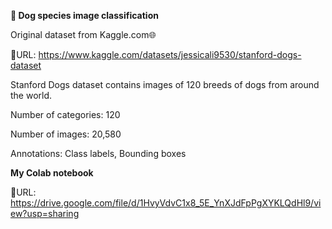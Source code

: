 **🐶 Dog species image classification**

Original dataset from Kaggle.com🌐

🔗URL: https://www.kaggle.com/datasets/jessicali9530/stanford-dogs-dataset

Stanford Dogs dataset contains images of 120 breeds of dogs from around the world.

Number of categories: 120

Number of images: 20,580

Annotations: Class labels, Bounding boxes


**My Colab notebook** 

🔗URL: https://drive.google.com/file/d/1HvyVdvC1x8_5E_YnXJdFpPgXYKLQdHl9/view?usp=sharing
